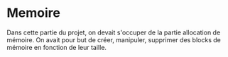 # Memoire

Dans cette partie du projet, on devait s'occuper de la partie allocation de mémoire. On avait pour but de créer, manipuler, supprimer des blocks de mémoire en fonction de leur taille. 
